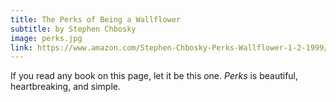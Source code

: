 ```yaml
---
title: The Perks of Being a Wallflower
subtitle: by Stephen Chbosky
image: perks.jpg
link: https://www.amazon.com/Stephen-Chbosky-Perks-Wallflower-1-2-1999/dp/B00HTK217O
---
```


If you read any book on this page, let it be this one. *Perks* is beautiful, heartbreaking, and simple. 